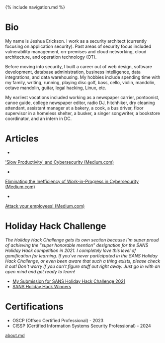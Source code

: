 {% include navigation.md %}
# Bio

My name is Jeshua Erickson. I work as a security architect (currently focusing on application security). Past areas of security focus included vulnerability management, on-premises and cloud networking, cloud architecture, and operation technology (OT).

Before moving into security, I built a career out of web design, software development, database administration, business intelligence, data integrations, and data warehousing. My hobbies include spending time with my family, writing, running, playing disc golf, bass, cello, violin, mandolin, octave mandolin, guitar, legal hacking, Linux, etc.

My earliest vocations included working as a newspaper carrier, pontoonist, canoe guide, college newspaper editor, radio DJ, hitchhiker, dry cleaning attendant, assistant manager at a bakery, a cook, a bus driver, floor supervisor in a homeless shelter, a busker, a singer songwriter, a bookstore coordinator, and an intern in DC.

# Articles

* <a href="https://medium.com/@jeshuaerickson/slow-productivity-and-cybersecurity-77e7c8cd1b88">
'Slow Productivity' and Cybersecurity (Medium.com)</a>
* <a href="https://medium.com/@jeshuaerickson/eliminating-the-inefficiency-of-work-in-progress-in-cybersecurity-de0915aa026">
Eliminating the Inefficiency of Work-in-Progress in Cybersecurity (Medium.com)</a>
* <a href="https://medium.com/sunday-solace/attack-your-employees-9a4fdaa928be">
Attack your employees! (Medium.com)</a>


# Holiday Hack Challenge

<em>The Holiday Hack Challenge gets its own section because I'm super proud of achieving the "super honorable mention" designation for the 
SANS Holiday Hack competition in 2021.
I completely love this level of gamification for learning. If you've never participated in the SANS Holiday Hack Challenge, or even been aware that such a thing exists, please check it out! Don't worry if you can't figure stuff out right away. Just go in with an open mind and get ready to learn!</em>

* <a href="https://jeshuaerickson.github.io/hh2021/">My Submission for SANS Holiday Hack Challenge 2021</a> 
* <a href="https://www.sans.org/mlp/holiday-hack-challenge-2023/winners-and-answers/">SANS Holiday Hack Winners</a>

# Certifications

* OSCP (Offsec Certified Professional) - 2023
* CISSP (Certified Information Systems Security Professional) - 2024

[about.md](about)
